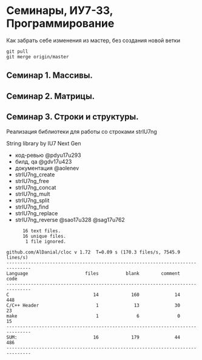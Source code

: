 # Семинары, ИУ7-33, Программирование 

Как забрать себе изменения из  мастер, без создания новой ветки
```
git pull
git merge origin/master
```

## Семинар 1. Массивы.
## Семинар 2. Матрицы.
## Семинар 3. Строки и структуры.

Реализация библиотеки для работы со строками strIU7ng 

String library by IU7 Next Gen
* код-ревью @pdyu17u293
* билд, qa @gdv17u423
* документация @aolenev
* strIU7ng_create 
* strIU7ng_free
* strIU7ng_concat
* strIU7ng_mult
* strIU7ng_split  
* strIU7ng_find
* strIU7ng_replace
* strIU7ng_reverse @sao17u328 @sag17u762

```
      16 text files.
      16 unique files.
       1 file ignored.

github.com/AlDanial/cloc v 1.72  T=0.09 s (170.3 files/s, 7545.9 lines/s)
-------------------------------------------------------------------------------
Language                     files          blank        comment           code
-------------------------------------------------------------------------------
C                               14            160             14            448
C/C++ Header                     1             13             30             23
make                             1              6              0             15
-------------------------------------------------------------------------------
SUM:                            16            179             44            486
-------------------------------------------------------------------------------
```

